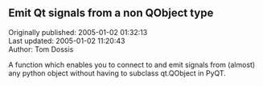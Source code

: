 ## Emit Qt signals from a non QObject type  
Originally published: 2005-01-02 01:32:13  
Last updated: 2005-01-02 11:20:43  
Author: Tom Dossis  
  
A function which enables you to connect to and emit signals from (almost) any python object without having to subclass qt.QObject in PyQT.